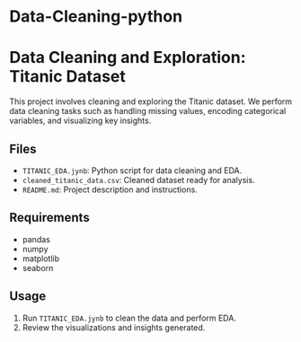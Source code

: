# Data-Cleaning-python
# Data Cleaning and Exploration: Titanic Dataset

This project involves cleaning and exploring the Titanic dataset. We perform data cleaning tasks such as handling missing values, encoding categorical variables, and visualizing key insights.

## Files
- `TITANIC_EDA.jynb`: Python script for data cleaning and EDA.
- `cleaned_titanic_data.csv`: Cleaned dataset ready for analysis.
- `README.md`: Project description and instructions.

## Requirements
- pandas
- numpy
- matplotlib
- seaborn

## Usage
1. Run `TITANIC_EDA.jynb` to clean the data and perform EDA.
2. Review the visualizations and insights generated.

